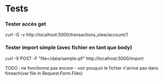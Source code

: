 # Tests

### Tester accès get

curl -G -v http://localhost:5000/transactions_view/account/1

### Tester import simple (avec fichier en tant que body)

curl -X POST -F "file=/data/sample.qif" http://localhost:5000/import

TODO : ne fonctionne pas encore - voir pouquoi le fichier n'arrive pas dans foreach(var file in  Request.Form.Files) 


